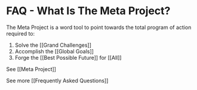# FAQ - What Is The Meta Project?

The Meta Project is a word tool to point towards the total program of action required to: 

1. Solve the [[Grand Challenges]] 
2. Accomplish the [[Global Goals]] 
3. Forge the [[Best Possible Future]] for [[All]] 

See [[Meta Project]] 

See more [[Frequently Asked Questions]]  